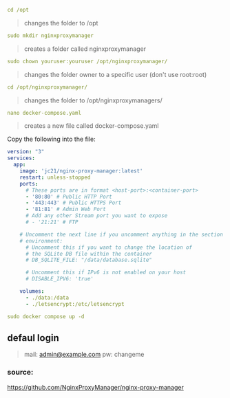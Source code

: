 ```yml
cd /opt
```

>changes the folder to /opt

```yml
sudo mkdir nginxproxymanager
```

>creates a folder called nginxproxymanager

```yml
sudo chown youruser:youruser /opt/nginxproxymanager/
```

>changes the folder owner to a specific user (don't use root:root)

```yml
cd /opt/nginxproxymanager/
```

>changes the folder to /opt/nginxproxymanagers/

```yml
nano docker-compose.yaml
```

>creates a new file called docker-compose.yaml

Copy the following into the file:

```yml
version: "3"
services:
  app:
    image: 'jc21/nginx-proxy-manager:latest'
    restart: unless-stopped
    ports:
      # These ports are in format <host-port>:<container-port>
      - '80:80' # Public HTTP Port
      - '443:443' # Public HTTPS Port
      - '81:81' # Admin Web Port
      # Add any other Stream port you want to expose
      # - '21:21' # FTP

    # Uncomment the next line if you uncomment anything in the section
    # environment:
      # Uncomment this if you want to change the location of 
      # the SQLite DB file within the container
      # DB_SQLITE_FILE: "/data/database.sqlite"

      # Uncomment this if IPv6 is not enabled on your host
      # DISABLE_IPV6: 'true'

    volumes:
      - ./data:/data
      - ./letsencrypt:/etc/letsencrypt
```

```yml
sudo docker compose up -d
```

## defaul login
> mail: admin@example.com
> pw: changeme

### source:
https://github.com/NginxProxyManager/nginx-proxy-manager